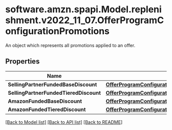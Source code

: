 # software.amzn.spapi.Model.replenishment.v2022_11_07.OfferProgramConfigurationPromotions
An object which represents all promotions applied to an offer.

## Properties

Name | Type | Description | Notes
------------ | ------------- | ------------- | -------------
**SellingPartnerFundedBaseDiscount** | [**OfferProgramConfigurationPromotionsDiscountFunding**](OfferProgramConfigurationPromotionsDiscountFunding.md) |  | [optional] 
**SellingPartnerFundedTieredDiscount** | [**OfferProgramConfigurationPromotionsDiscountFunding**](OfferProgramConfigurationPromotionsDiscountFunding.md) |  | [optional] 
**AmazonFundedBaseDiscount** | [**OfferProgramConfigurationPromotionsDiscountFunding**](OfferProgramConfigurationPromotionsDiscountFunding.md) |  | [optional] 
**AmazonFundedTieredDiscount** | [**OfferProgramConfigurationPromotionsDiscountFunding**](OfferProgramConfigurationPromotionsDiscountFunding.md) |  | [optional] 

[[Back to Model list]](../README.md#documentation-for-models) [[Back to API list]](../README.md#documentation-for-api-endpoints) [[Back to README]](../README.md)

